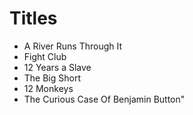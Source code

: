 # Titles

- A River Runs Through It
- Fight Club
- 12 Years a Slave
- The Big Short
- 12 Monkeys
- The Curious Case Of Benjamin Button"
